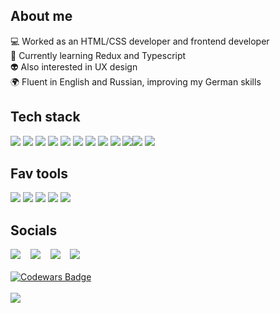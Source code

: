 ## About me
💻 Worked as an HTML/CSS developer and frontend developer <br>
🔭 Currently learning Redux and Typescript <br>
👽 Also interested in UX design <br>
🌍 Fluent in English and Russian, improving my German skills <br>
 
## Tech stack
<img src="https://img.shields.io/badge/HTML5-424661?style=for-the-badge&logo=HTML5&logoColor=E96227"/> <img src="https://img.shields.io/badge/CSS3-3a405a?style=for-the-badge&logo=CSS3&logoColor=2662EA"/> <img src="https://img.shields.io/badge/Sass-424661?style=for-the-badge&logo=sass&logoColor=C56394"/> <img src="https://img.shields.io/badge/Javascript-4a4e69?style=for-the-badge&logo=javascript&logoColor=F0D81D"/> <img src="https://img.shields.io/badge/React-4a4e69?style=for-the-badge&logo=react&logoColor=5FD3F3"/> <img src="https://img.shields.io/badge/MongoDB-424661?style=for-the-badge&logo=MongoDB&logoColor=7CB705"/> <img src="https://img.shields.io/badge/Git-3a405a?style=for-the-badge&logo=git&logoColor=E94D31"/> <img src="https://img.shields.io/badge/Node.js-424661?style=for-the-badge&logo=NODE.js&logoColor=7CB705"/> <img src="https://img.shields.io/badge/Express-4a4e69?style=for-the-badge&logo=Express&logoColor=black"/> <img src="https://img.shields.io/badge/TypeScript-3a405a?style=for-the-badge&logo=TypeScript&logoColor=3174C0"/><img src="https://img.shields.io/badge/Socket.io-4a4e69?style=for-the-badge&logo=Socket.io&logoColor=black"/> 
<img src="https://img.shields.io/badge/styledcomponents-424661?style=for-the-badge&logo=styledcomponents&logoColor=black"/> 

## Fav tools
<img src="https://img.shields.io/badge/Webpack-4a4e69?style=for-the-badge&logo=Webpack&logoColor=8BCFF3"/> <img src="https://img.shields.io/badge/Figma-424661?style=for-the-badge&logo=Figma&logoColor=F76E60"/> <img src="https://img.shields.io/badge/WebStorm-3a405a?style=for-the-badge&logo=WebStorm&logoColor=00C6D1"/> <img src="https://img.shields.io/badge/VSCode-424661?style=for-the-badge&logo=Visual Studio Code&logoColor=2B7BB4"/> <img src="https://img.shields.io/badge/Slack-4a4e69?style=for-the-badge&logo=Slack&logoColor=D91E57"/>


## Socials
<a href="https://t.me/julienneb" target="blank"><img src="https://img.shields.io/badge/Telegram-29A4E4?style=flat&logo=Telegram&logoColor=white"/></a>&nbsp;&nbsp;&nbsp;&nbsp;<a href="https://www.linkedin.com/in/julbrn/" target="blank"><img src="https://img.shields.io/badge/Linkedin-0963BC?style=flat&logo=Linkedin&logoColor=white"/></a>&nbsp;&nbsp;&nbsp;&nbsp;<a href="https://codepen.io/julbrn" target="blank"><img src="https://img.shields.io/badge/Codepen-4a4e69?style=flat&logo=Codepen&logoColor=202020"/></a>&nbsp;&nbsp;&nbsp;&nbsp;<a href="https://www.codewars.com/users/julbrn"><img src="https://img.shields.io/badge/Codewars-4a4e69?style=flat&logo=Codewars&logoColor=202020"/></a>
<br><br>
[![Codewars Badge](https://www.codewars.com/users/julbrn/badges/small)](https://www.codewars.com/users/julbrn)
<br><br>
![](https://komarev.com/ghpvc/?username=julbrn&color=3a405a&style=flat-square)

